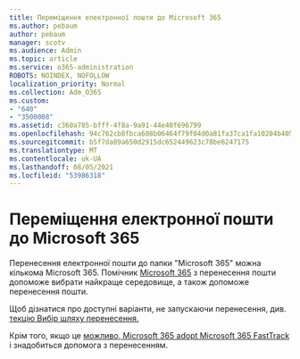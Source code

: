 ```yaml
---
title: Переміщення електронної пошти до Microsoft 365
ms.author: pebaum
author: pebaum
manager: scotv
ms.audience: Admin
ms.topic: article
ms.service: o365-administration
ROBOTS: NOINDEX, NOFOLLOW
localization_priority: Normal
ms.collection: Adm_O365
ms.custom:
- "640"
- "3500008"
ms.assetid: c360a785-bfff-4f8a-9a91-44e40f696799
ms.openlocfilehash: 94c762cb8fbca608b06464f79f04d0a81fa37ca1fa10204b405a18bd79f4bade
ms.sourcegitcommit: b5f7da89a650d2915dc652449623c78be6247175
ms.translationtype: MT
ms.contentlocale: uk-UA
ms.lasthandoff: 08/05/2021
ms.locfileid: "53986318"
---
```

# <a name="move-email-to-microsoft-365"></a>Переміщення електронної пошти до Microsoft 365

Перенесення електронної пошти до папки "Microsoft 365" можна кількома Microsoft 365. Помічник [Microsoft 365](https://aka.ms/alchemyinsight-mailmigrationadvisor) з перенесення пошти допоможе вибрати найкраще середовище, а також допоможе перенесення пошти.
  
Щоб дізнатися про доступні варіанти, не запускаючи перенесення, див. [текцію Вибір шляху перенесення.](https://docs.microsoft.com/Exchange/mailbox-migration/decide-on-a-migration-path)

Крім того, якщо це [можливо, Microsoft 365 adopt Microsoft 365 FastTrack](https://www.microsoft.com/fasttrack/microsoft-365/office-365) і знадобиться допомога з перенесенням.
  
